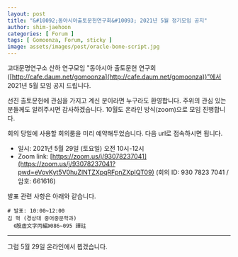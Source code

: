 ```yaml
---
layout: post
title: "&#10092;동아시아출토문헌연구회&#10093; 2021년 5월 정기모임 공지"
author: shim-jaehoon
categories: [ Forum ]
tags: [ Gomoonza, Forum, sticky ]
image: assets/images/post/oracle-bone-script.jpg
---
```



고대문명연구소 산하 연구모임 "동아시아 출토문헌 연구회([http://cafe.daum.net/gomoonza](http://cafe.daum.net/gomoonza))”에서 2021년 5월 모임 공지 드립니다.


선진 출토문헌에 관심을 가지고 계신 분이라면 누구라도 환영합니다.
주위의 관심 있는 분들께도 알려주시면 감사하겠습니다.
10월도 온라인 방식(zoom)으로 모임 진행합니다.

회의 당일에 사용할 회의룸을 미리 예약해두었습니다. 다음 url로 접속하시면 됩니다.

- 일시:  2021년 5월 29일 (토요일) 오전 10시-12시
- Zoom link: [https://zoom.us/j/93078237041](https://zoom.us/j/93078237041?pwd=eVovKyt5V0huZlNTZXpqRFpnZXpIQT09) (회의 ID: 930 7823 7041 / 암호: 661616)

발표 관련 사항은 아래와 같습니다.

```
# 발표: 10:00~12:00
김 혁 (경상대 중어중문학과)
  《殷虛文字丙編》086∼095 譯註
```


----

그럼 5월 29일 온라인에서 뵙겠습니다.
